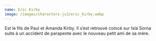 ```yaml
---
name: Eric Kirby
image: /images/characters-js3/eric_kirby.webp
---
```

Est le fils de Paul et Amanda Kirby. Il s’est retrouvé coincé sur Isla Sorna suite à un accident de parapente avec le nouveau petit ami de sa mère.